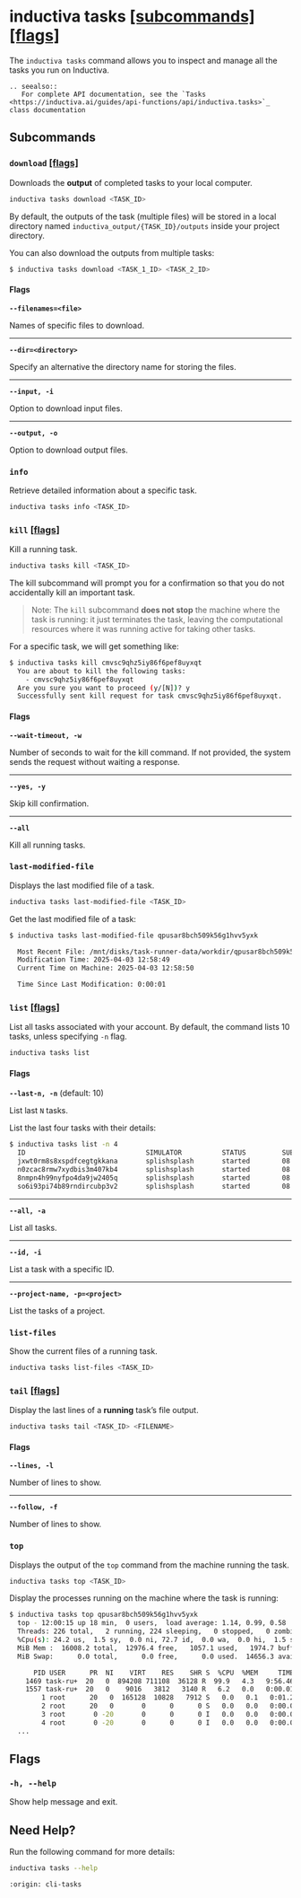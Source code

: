 # inductiva **tasks** [\[subcommands\]](#subcommands) [\[flags\]](#flags)
The `inductiva tasks` command allows you to inspect and manage all the tasks
you run on Inductiva.

````{eval-rst}
.. seealso::
   For complete API documentation, see the `Tasks <https://inductiva.ai/guides/api-functions/api/inductiva.tasks>`_ class documentation
````

## Subcommands

### `download` [\[flags\]](#flags-for-download)
Downloads the **output** of completed tasks to your local computer. 

```sh
inductiva tasks download <TASK_ID>
```
By default, the outputs of  the task (multiple files) will be
stored in a local directory named `inductiva_output/{TASK_ID}/outputs` inside
your project directory.

You can also download the outputs from multiple tasks:
```bash
$ inductiva tasks download <TASK_1_ID> <TASK_2_ID>
```

<h4 id="flags-for-download">Flags</h4>

**`--filenames=<file>`**

Names of specific files to download.

---

**`--dir=<directory>`**

Specify an alternative the directory name for storing the files.

---

**`--input, -i`**

Option to download input files.

---

**`--output, -o`**

Option to download output files.

### `info`
Retrieve detailed information about a specific task.

```sh
inductiva tasks info <TASK_ID>
```

### `kill` [\[flags\]](#flags-for-kill)
Kill a running task. 
```sh
inductiva tasks kill <TASK_ID>
```
The kill subcommand will prompt you for a confirmation so that you do not
accidentally kill an important task.

> Note: The `kill` subcommand **does not stop** the machine where the task is running: it just terminates the task, leaving the computational resources where it was running active for taking other tasks.

For a specific task, we will get something like:
```sh
$ inductiva tasks kill cmvsc9qhz5iy86f6pef8uyxqt
  You are about to kill the following tasks:
    - cmvsc9qhz5iy86f6pef8uyxqt 
  Are you sure you want to proceed (y/[N])? y
  Successfully sent kill request for task cmvsc9qhz5iy86f6pef8uyxqt.
```

<h4 id="flags-for-kill">Flags</h4>

**`--wait-timeout, -w`**

Number of seconds to wait for the kill command. If not provided, the system sends the request without waiting a response.

---

**`--yes, -y`**

Skip kill confirmation.

---

**`--all`**

Kill all running tasks.

### `last-modified-file`

Displays the last modified file of a task.

```sh
inductiva tasks last-modified-file <TASK_ID>
```

Get the last modified file of a task:

```sh
$ inductiva tasks last-modified-file qpusar8bch509k56g1hvv5yxk

  Most Recent File: /mnt/disks/task-runner-data/workdir/qpusar8bch509k56g1hvv5yxk/output/artifacts/stdout.txt
  Modification Time: 2025-04-03 12:58:49
  Current Time on Machine: 2025-04-03 12:58:50

  Time Since Last Modification: 0:00:01
```

### `list` [\[flags\]](#flags-for-list)
List all tasks associated with your account. By default, the command lists 10 tasks, unless specifying `-n` flag.

```sh
inductiva tasks list
```

<h4 id="flags-for-list">Flags</h4>

**`--last-n, -n`** (default: 10)

List last `N` tasks.

List the last four tasks with their details:

```sh
$ inductiva tasks list -n 4
  ID                              SIMULATOR          STATUS         SUBMITTED              STARTED                COMPUTATION TIME         RESOURCE TYPE
  jxwt0rm8s8xspdfcegtgkkana       splishsplash       started        08 Feb, 13:25:49       08 Feb, 13:26:04       *0:00:05                 c2-standard-4
  n0zcac8rmw7xydbis3m407kb4       splishsplash       started        08 Feb, 13:25:48       08 Feb, 13:26:03       *0:00:07                 c2-standard-4
  8nmpn4h99nyfpo4da9jw2405q       splishsplash       started        08 Feb, 13:25:47       08 Feb, 13:26:02       *0:00:09                 c2-standard-4
  so6i93pi74b89rndircubp3v2       splishsplash       started        08 Feb, 13:25:47       08 Feb, 13:26:02       *0:00:10                 c2-standard-4
```

---

**`--all, -a`**

List all tasks.

---

**`--id, -i`**

List a task with a specific ID.

---

**`--project-name, -p=<project>`**

List the tasks of a project.

### `list-files`
Show the current files of a running task.

```sh
inductiva tasks list-files <TASK_ID>
```

### `tail` [\[flags\]](#flags-for-tail)
Display the last lines of a **running** task’s file output.

```sh
inductiva tasks tail <TASK_ID> <FILENAME>
```

<h4 id="flags-for-tail">Flags</h4>

**`--lines, -l`**

Number of lines to show.

---

**`--follow, -f`**

Number of lines to show.

### `top`

Displays the output of the `top` command from the machine running the task.

```sh
inductiva tasks top <TASK_ID>
```

Display the processes running on the machine where the task is running:

```sh
$ inductiva tasks top qpusar8bch509k56g1hvv5yxk
  top - 12:00:15 up 18 min,  0 users,  load average: 1.14, 0.99, 0.58
  Threads: 226 total,   2 running, 224 sleeping,   0 stopped,   0 zombie
  %Cpu(s): 24.2 us,  1.5 sy,  0.0 ni, 72.7 id,  0.0 wa,  0.0 hi,  1.5 si,  0.0 st
  MiB Mem :  16008.2 total,  12976.4 free,   1057.1 used,   1974.7 buff/cache
  MiB Swap:      0.0 total,      0.0 free,      0.0 used.  14656.3 avail Mem 

      PID USER      PR  NI    VIRT    RES    SHR S  %CPU  %MEM     TIME+ COMMAND
    1469 task-ru+  20   0  894208 711108  36128 R  99.9   4.3   9:56.46 d_hydro+
    1557 task-ru+  20   0    9016   3812   3140 R   6.2   0.0   0:00.01 top
        1 root      20   0  165128  10828   7912 S   0.0   0.1   0:01.22 systemd
        2 root      20   0       0      0      0 S   0.0   0.0   0:00.00 kthreadd
        3 root       0 -20       0      0      0 I   0.0   0.0   0:00.00 rcu_gp
        4 root       0 -20       0      0      0 I   0.0   0.0   0:00.00 rcu_par+
  ...
```

## Flags
### `-h, --help`

Show help message and exit.

## Need Help?
Run the following command for more details:

```sh
inductiva tasks --help
```

```{banner_small}
:origin: cli-tasks
```
